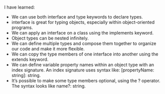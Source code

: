 I have learned:

-   We can use both interface and type keywords to declare types.
-   interface is great for typing objects, especially within object-oriented programs.
-   We can apply an interface on a class using the implements keyword.
-   Object types can be nested infinitely.
-   We can define multiple types and compose them together to organize our code and make it more flexible.
-   We can copy the type members of one interface into another using the extends keyword.
-   We can define variable property names within an object type with an index signature. An index signature uses syntax like: [propertyName: string]: string.
-   It’s possible to make some type members optional, using the ? operator. The syntax looks like name?: string.

